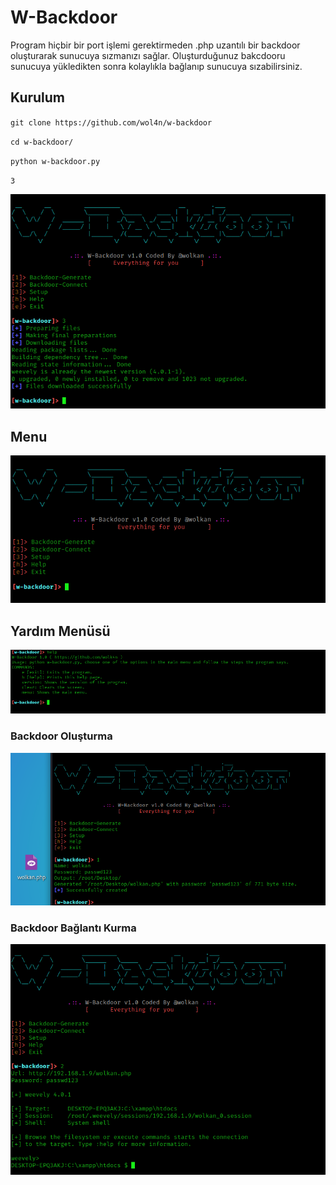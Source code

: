 # W-Backdoor 
Program hiçbir bir port işlemi gerektirmeden .php uzantılı bir backdoor oluşturarak sunucuya sızmanızı sağlar. Oluşturduğunuz bakcdooru sunucuya yükledikten sonra kolaylıkla bağlanıp sunucuya sızabilirsiniz.

## Kurulum
`git clone https://github.com/wol4n/w-backdoor`

`cd w-backdoor/`

`python w-backdoor.py`

`3`

<img src="https://github.com/wolk4n/w-backdoor/blob/main/img/setup.png">

## Menu
<img src="https://github.com/wolk4n/w-backdoor/blob/main/img/menu.png">

## Yardım Menüsü
<img src="https://github.com/wolk4n/w-backdoor/blob/main/img/help.png">

### Backdoor Oluşturma
<img src="https://github.com/wolk4n/w-backdoor/blob/main/img/generate.png">

### Backdoor Bağlantı Kurma
<img src="https://github.com/wolk4n/w-backdoor/blob/main/img/connect.png">
